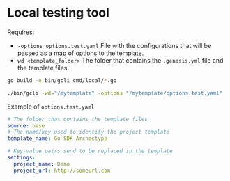 # Local testing tool

Requires:
- `-options options.test.yaml` File with the configurations that will be passed 
as a map of options to the template.
- `wd <template_folder>` The folder that contains the `.genesis.yml` file and 
  the template files.
  
```bash
go build -o bin/gcli cmd/local/*.go
```

```bash
./bin/gcli -wd="/mytemplate" -options "/mytemplate/options.test.yaml"
```

Example of `options.test.yaml`

```yaml
# The folder that contains the template files
source: base
# The name/key used to identify the project template
template_name: Go SDK Archectype

# Key-value pairs send to be replaced in the template
settings:
  project_name: Demo
  project_url: http://someurl.com
```